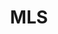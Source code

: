 ---
title: MLS
crosslinks:
- youtubefactsbot
- youtubot
- soccer
- u_imguralbumbot
- SJEarthquakes
- luminous_ext
- MassdropBot
- john_yukis_bots
- TheMassive
- USLPRO
- NASLSoccer
- SoundersFC
- USOC_PickEm
- soccerstreams
- FCCincinnati
- AtlantaUnited
- LigaMX
- timbers
- ussoccer
- PhillyUnion
---